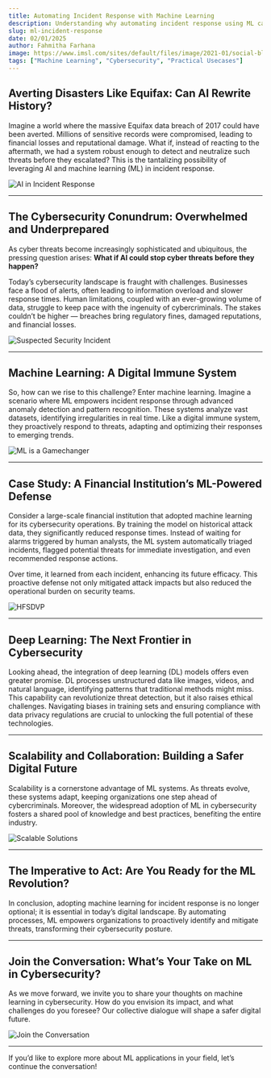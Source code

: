 ```yaml
---
title: Automating Incident Response with Machine Learning
description: Understanding why automating incident response using ML can be a gamechanger.
slug: ml-incident-response
date: 02/01/2025
author: Fahmitha Farhana
image: https://www.imsl.com/sites/default/files/image/2021-01/social-blog-neural-networks-november.jpg
tags: ["Machine Learning", "Cybersecurity", "Practical Usecases"]
---
```



## Averting Disasters Like Equifax: Can AI Rewrite History?

Imagine a world where the massive Equifax data breach of 2017 could have been averted. Millions of sensitive records were compromised, leading to financial losses and reputational damage. What if, instead of reacting to the aftermath, we had a system robust enough to detect and neutralize such threats before they escalated? This is the tantalizing possibility of leveraging AI and machine learning (ML) in incident response.

![AI in Incident Response](https://raw.githubusercontent.com/tanush-em/adeptus-assets/master/uploads/ART007/AI-in-Incident-Response.png)

---

## The Cybersecurity Conundrum: Overwhelmed and Underprepared

As cyber threats become increasingly sophisticated and ubiquitous, the pressing question arises: **What if AI could stop cyber threats before they happen?**

Today’s cybersecurity landscape is fraught with challenges. Businesses face a flood of alerts, often leading to information overload and slower response times. Human limitations, coupled with an ever-growing volume of data, struggle to keep pace with the ingenuity of cybercriminals. The stakes couldn’t be higher — breaches bring regulatory fines, damaged reputations, and financial losses.

![Suspected Security Incident](https://raw.githubusercontent.com/tanush-em/adeptus-assets/master/uploads/ART007/_d2268c80-be7a-45d5-896b-9881935ffbca.jpg)

---

## Machine Learning: A Digital Immune System

So, how can we rise to this challenge? Enter machine learning. Imagine a scenario where ML empowers incident response through advanced anomaly detection and pattern recognition. These systems analyze vast datasets, identifying irregularities in real time. Like a digital immune system, they proactively respond to threats, adapting and optimizing their responses to emerging trends.

![ML is a Gamechanger](https://raw.githubusercontent.com/tanush-em/adeptus-assets/master/uploads/ART007/_a1acd9ef-7e8e-405e-9f6a-410c4c264e97.jpg)

---

## Case Study: A Financial Institution’s ML-Powered Defense

Consider a large-scale financial institution that adopted machine learning for its cybersecurity operations. By training the model on historical attack data, they significantly reduced response times. Instead of waiting for alarms triggered by human analysts, the ML system automatically triaged incidents, flagged potential threats for immediate investigation, and even recommended response actions.

Over time, it learned from each incident, enhancing its future efficacy. This proactive defense not only mitigated attack impacts but also reduced the operational burden on security teams.

![HFSDVP](https://raw.githubusercontent.com/tanush-em/adeptus-assets/master/uploads/ART007/_22fdfff2-c586-400a-80f7-59549825dcaf.jpg)

---

## Deep Learning: The Next Frontier in Cybersecurity

Looking ahead, the integration of deep learning (DL) models offers even greater promise. DL processes unstructured data like images, videos, and natural language, identifying patterns that traditional methods might miss. This capability can revolutionize threat detection, but it also raises ethical challenges. Navigating biases in training sets and ensuring compliance with data privacy regulations are crucial to unlocking the full potential of these technologies.

---

## Scalability and Collaboration: Building a Safer Digital Future

Scalability is a cornerstone advantage of ML systems. As threats evolve, these systems adapt, keeping organizations one step ahead of cybercriminals. Moreover, the widespread adoption of ML in cybersecurity fosters a shared pool of knowledge and best practices, benefiting the entire industry.

![Scalable Solutions](https://raw.githubusercontent.com/tanush-em/adeptus-assets/master/uploads/ART007/OIG3.jpg)

---

## The Imperative to Act: Are You Ready for the ML Revolution?

In conclusion, adopting machine learning for incident response is no longer optional; it is essential in today’s digital landscape. By automating processes, ML empowers organizations to proactively identify and mitigate threats, transforming their cybersecurity posture.

---

## Join the Conversation: What’s Your Take on ML in Cybersecurity?

As we move forward, we invite you to share your thoughts on machine learning in cybersecurity. How do you envision its impact, and what challenges do you foresee? Our collective dialogue will shape a safer digital future.

![Join the Conversation](https://raw.githubusercontent.com/tanush-em/adeptus-assets/master/uploads/ART007/Suspected-Security-Event_Incident-1920w.png)

---

If you’d like to explore more about ML applications in your field, let’s continue the conversation!
